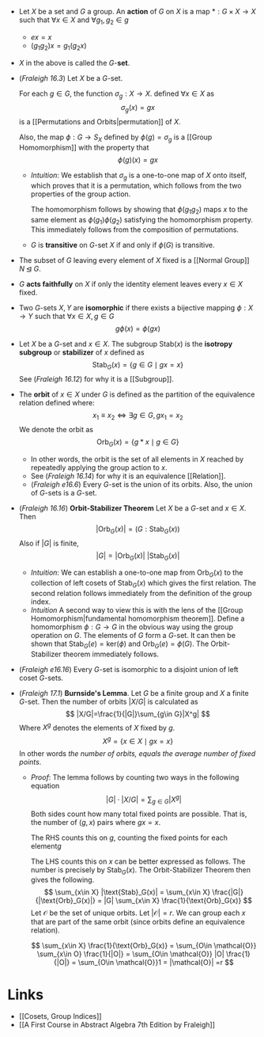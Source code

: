 * Let $X$ be a set and $G$ a group. An **action** of $G$ on $X$ is a map $\ast:G\times X\to X$  such that $\forall x\in X$ and $\forall g_1,g_2\in g$
	* $ex=x$
	* $(g_1g_2)x = g_1(g_2x)$ 
* $X$ in the above is called the $G$-**set**.

* (*Fraleigh 16.3*) Let $X$ be a $G$-set. 
  
  For each $g\in G$, the function $\sigma_g:X\to X$. defined $\forall x\in X$ as 
  $$
  \sigma_g(x)=gx
  $$
  is a [[Permutations and Orbits|permutation]] of $X$.
  
  Also, the map $\phi: G\to S_X$ defined by $\phi(g)=\sigma_g$ is a [[Group Homomorphism]] with the property that 
  $$
  \phi(g)(x)=gx
  $$
	* *Intuition*: We establish that $\sigma_g$ is a one-to-one map of $X$ onto itself, which proves that it is a permutation, which follows from the two properties of the group action.
	  
	  The homomorphism follows by showing that $\phi(g_1 g_2)$ maps $x$ to the same element as $\phi(g_1)\phi(g_2)$ satisfying the homomorphism property. This immediately follows from the composition of permutations.
	* $G$ is **transitive** on $G$-set $X$ if and only if $\phi(G)$ is transitive.

* The subset of $G$ leaving every element of $X$ fixed is a [[Normal Group]] $N\unlhd G$.
* $G$ **acts faithfully** on $X$ if only the identity element leaves every $x\in X$ fixed.
* Two $G$-sets $X,Y$ are **isomorphic** if there exists a bijective mapping $\phi:X\to Y$ such that $\forall x\in X, g\in G$ 
  $$
  g\phi(x)=\phi(gx)
  $$
   
* Let $X$ be a $G$-set and $x\in X$. The subgroup $\text{Stab}(x)$ is the **isotropy subgroup** or **stabilizer** of $x$ defined as 
  $$
  \text{Stab}_G(x) =\{g\in G\mid gx=x\}
  $$
  See (*Fraleigh 16.12*) for why it is a [[Subgroup]]. 

* The **orbit** of $x\in X$ under $G$ is defined as the partition of the equivalence relation defined where: 
  $$
  x_1\equiv x_2\iff \exists g\in G, gx_1=x_2
  $$
  We denote the orbit as 
  $$
  \text{Orb}_G(x)=\{g\ast x \mid g \in G \}
  $$
	* In other words, the orbit is the set of all elements in $X$ reached by repeatedly applying the group action to $x$.
	* See (*Fraleigh 16.14*) for why it is an equivalence [[Relation]]. 
	* (*Fraleigh e16.6*) Every $G$-set is the union of its orbits. Also, the union of $G$-sets is a $G$-set.

* (*Fraleigh 16.16*) **Orbit-Stabilizer Theorem**  Let $X$ be a $G$-set and $x\in X$. Then 
  $$
  |\text{Orb}_G(x)|=(G : \text{Stab}_G(x))
  $$
  Also if $|G|$ is finite, 
  $$
  |G|=|\text{Orb}_G(x)| \ |\text{Stab}_G(x)|
  $$
	* *Intuition*: We can establish a one-to-one map from $\text{Orb}_G(x)$ to the collection of left cosets of $\text{Stab}_G(x)$ which gives the first relation. The second relation follows immediately from the definition of the group index.
	* *Intuition* A second way to view this is with the lens of the [[Group Homomorphism|fundamental homomorphism theorem]]. Define a homomorphism $\phi:G\to G$ in the obvious way using the group operation on $G$. The elements of $G$ form a $G$-set. 
	  It can then be shown that $\text{Stab}_G(e)=\text{ker}(\phi)$ and $\text{Orb}_G(e) =\phi(G)$. The Orbit-Stabilizer theorem immediately follows.  

* (*Fraleigh e16.16*) Every $G$-set is isomorphic to a disjoint union of left coset $G$-sets.

* (*Fraleigh 17.1*) **Burnside's Lemma**. Let $G$ be a finite group and $X$ a finite $G$-set. Then the number of orbits $|X/G|$ is calculated as 
  $$
  |X/G|=\frac{1}{|G|}\sum_{g\in G}|X^g|
  $$
  Where $X^g$ denotes the elements of $X$ fixed by $g$. $$X^g=\{x\in X\mid gx=x\}$$In other words *the number of orbits, equals the average number of fixed points*.
	* *Proof*: The lemma follows by counting two ways in the following equation
	  $$
	  |G| \cdot |X/G| = \sum_{g\in G}|X^g| 
	  $$
	  Both sides count how many total fixed points are possible. That is, the number of $(g,x)$ pairs where $gx=x$. 
	  
	  The RHS counts this on $g$, counting the fixed points for each element$g$
	  
	  The LHS counts this on $x$ can be better expressed as follows. The number is precisely by $\text{Stab}_G(x)$. The Orbit-Stabilizer Theorem then gives the following.
	  $$
	  \sum_{x\in X} |\text{Stab}_G(x)| = \sum_{x\in X} \frac{|G|}{|\text{Orb}_G(x)|} = |G| \sum_{x\in X} \frac{1}{\text{Orb}_G(x)}
	  $$
	  Let $\mathcal{O}$ be the set of unique orbits. Let $|\mathcal{O}|= r$. We can group each $x$ that are part of the same orbit (since orbits define an equivalence relation).
	  
	  $$
	  \sum_{x\in X} \frac{1}{\text{Orb}_G(x)} = \sum_{O\in \mathcal{O}} \sum_{x\in O} \frac{1}{|O|} = \sum_{O\in \mathcal{O}} |O| \frac{1}{|O|} = \sum_{O\in \mathcal{O}}1 = |\mathcal{O}| =r
	  $$ 
# Links
* [[Cosets, Group Indices]]
* [[A First Course in Abstract Algebra 7th Edition by Fraleigh]]